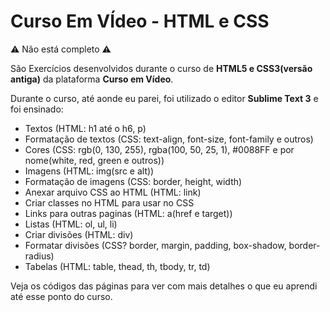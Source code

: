 # Curso Em VÍdeo - HTML e CSS

:warning: Não está completo :warning:

São Exercícios desenvolvidos durante o curso de **HTML5 e CSS3(versão antiga)** da plataforma **Curso em Vídeo**.

Durante o curso, até aonde eu parei, foi utilizado o editor **Sublime Text 3** e foi ensinado:
* Textos (HTML: h1 até o h6, p)
* Formatação de textos (CSS: text-align, font-size, font-family e outros)
* Cores (CSS: rgb(0, 130, 255), rgba(100, 50, 25, 1), #0088FF e por nome(white, red, green e outros))
* Imagens (HTML: img(src e alt))
* Formatação de imagens (CSS: border, height, width)
* Anexar arquivo CSS ao HTML (HTML: link)
* Criar classes no HTML para usar no CSS
* Links para outras paginas (HTML: a(href e target))
* Listas (HTML: ol, ul, li)
* Criar divisões (HTML: div)
* Formatar divisões (CSS? border, margin, padding, box-shadow, border-radius)
* Tabelas (HTML: table, thead, th, tbody, tr, td)

Veja os códigos das páginas para ver com mais detalhes o que eu aprendi até esse ponto do curso.
